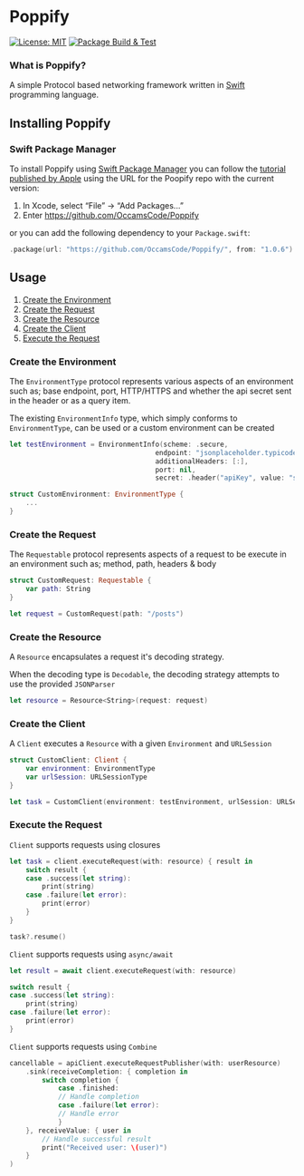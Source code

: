 # Poppify

[![License: MIT](https://img.shields.io/badge/License-MIT-leafgreen.svg)](https://opensource.org/licenses/MIT) [![Package Build & Test](https://github.com/OccamsCode/Poppify/actions/workflows/build.yml/badge.svg)](https://github.com/OccamsCode/Poppify/actions/workflows/build.yml)

### What is Poppify?

A simple Protocol based networking framework  written in [Swift](https://developer.apple.com/swift/) programming language.

## Installing Poppify

### Swift Package Manager

To install Poppify using [Swift Package Manager](https://github.com/apple/swift-package-manager) you can follow the [tutorial published by Apple](https://developer.apple.com/documentation/xcode/adding_package_dependencies_to_your_app) using the URL for the Poopify repo with the current version:

1. In Xcode, select “File” → “Add Packages...”
1. Enter https://github.com/OccamsCode/Poppify

or you can add the following dependency to your `Package.swift`:

```swift
.package(url: "https://github.com/OccamsCode/Poppify/", from: "1.0.6")
```

## Usage

1. [Create the Environment](#create-the-environment)
2. [Create the Request](#create-the-request)
3. [Create the Resource](#create-the-resource)
4. [Create the Client](#create-the-client)
5. [Execute the Request](#execute-the-request)

### Create the Environment

The `EnvironmentType` protocol represents various aspects of an environment such as; base endpoint, port, HTTP/HTTPS and whether the api secret sent in the header or as a query item.

The existing `EnvironmentInfo` type, which simply conforms to `EnvironmentType`, can be used or a custom environment can be created

```swift
let testEnvironment = EnvironmentInfo(scheme: .secure,
                                    endpoint: "jsonplaceholder.typicode.com",
                                    additionalHeaders: [:],
                                    port: nil,
                                    secret: .header("apiKey", value: "some_api_key"))

struct CustomEnvironment: EnvironmentType {
    ...
}
```

### Create the Request

The `Requestable` protocol represents aspects of a request to be execute in an environment such as; method, path, headers & body

```swift
struct CustomRequest: Requestable {
    var path: String
}

let request = CustomRequest(path: "/posts")
```

### Create the Resource

A `Resource` encapsulates a request it's decoding strategy.

When the decoding type is `Decodable`, the decoding strategy attempts to use the provided `JSONParser`

```swift
let resource = Resource<String>(request: request)
```

### Create the Client

A `Client` executes a `Resource` with a given `Environment` and `URLSession`

```swift
struct CustomClient: Client {
    var environment: EnvironmentType
    var urlSession: URLSessionType
}

let task = CustomClient(environment: testEnvironment, urlSession: URLSession.shared)
```

### Execute the Request

`Client` supports requests using closures 

```swift
let task = client.executeRequest(with: resource) { result in
    switch result {
    case .success(let string):
        print(string)
    case .failure(let error):
        print(error)
    }
}

task?.resume()
```

`Client` supports requests using `async/await`

```swift
let result = await client.executeRequest(with: resource)

switch result {
case .success(let string):
    print(string)
case .failure(let error):
    print(error)
}
```

`Client` supports requests using `Combine`

```swift
cancellable = apiClient.executeRequestPublisher(with: userResource)
    .sink(receiveCompletion: { completion in
        switch completion {
            case .finished:
            // Handle completion
            case .failure(let error):
            // Handle error
            }
    }, receiveValue: { user in
        // Handle successful result
        print("Received user: \(user)")
    }
)
```

